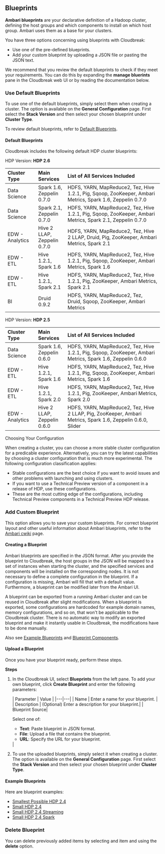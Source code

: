 ## Blueprints

**Ambari blueprints** are your declarative definition of a Hadoop cluster, defining the host groups and which components to install on which host group. Ambari uses them as a base for your clusters. 

You have three options concerning using blueprints with Cloudbreak:

* Use one of the pre-defined blueprints.    
* Add your custom blueprint by uploading a JSON file or pasting the JSON text. 

We recommend that you review the default blueprints to check if they meet your requirements. You can do this by expanding  the **manage bluerints** pane in the Cloudbreak web UI or by reading the documentation below.
  

### Use Default Blueprints 

To use one of the default blueprints, simply select them when creating a cluster. The option is available on the **General Configuration** page. First select the **Stack Version** and then select your chosen blueprint under **Cluster Type**. 

To review default blueprints, refer to [Default Blueprints](#default-blueprints).

#### Default Blueprints 

Cloudbreak includes the following default HDP cluster blueprints:

HDP Version: **HDP 2.6**

| Cluster Type  | Main Services | List of All Services Included |
|:------------- |:---|:-------------|
| Data Science | <i class="fa fa-check" style="color: green"></i> Spark 1.6,<br>Zeppelin 0.7.0 | HDFS, YARN, MapReduce2, Tez, Hive 1.2.1, Pig, Sqoop, ZooKeeper, Ambari Metrics, Spark 1.6, Zeppelin 0.7.0 |
| Data Science | <i class="fa fa-check" style="color: green"></i> Spark 2.1,<br>Zeppelin 0.7.0 | HDFS, YARN, MapReduce2, Tez, Hive 1.2.1, Pig, Sqoop, ZooKeeper, Ambari Metrics, Spark 2.1, Zeppelin 0.7.0 |
| EDW - Analytics | <span><i class="fa fa-check" style="color: green"></i> Hive 2 LLAP</span>,<br>Zeppelin 0.7.0 | HDFS, YARN, MapReduce2, Tez, Hive 2 LLAP, Druid, Pig, ZooKeeper, Ambari Metrics, Spark 2.1 |
| EDW - ETL | <i class="fa fa-check" style="color: green"></i> Hive 1.2.1,<br>Spark 1.6 | HDFS, YARN, MapReduce2, Tez, Hive 1.2.1, Pig, Sqoop, ZooKeeper, Ambari Metrics, Spark 1.6 |
| EDW - ETL | <i class="fa fa-check" style="color: green"></i> Hive 1.2.1,<br> Spark 2.1 | HDFS, YARN, MapReduce2, Tez, Hive 1.2.1, Pig, ZooKeeper, Ambari Metrics, Spark 2.1 |
| BI | <span><i class="fa fa-warning" style="color: orange"></i> Druid 0.9.2</span> | HDFS, YARN, MapReduce2, Tez, Druid, Sqoop, ZooKeeper, Ambari Metrics |


HDP Version: **HDP 2.5**

| Cluster Type  | Main Services | List of All Services Included  |
|:------------- |:---|:-------------|
| Data Science | <i class="fa fa-check" style="color: green"></i> Spark 1.6,<br>Zeppelin 0.6.0 | HDFS, YARN, MapReduce2, Tez, Hive 1.2.1, Pig, Sqoop, ZooKeeper, Ambari Metrics, Spark 1.6, Zeppelin 0.6.0 |
| EDW - ETL | <i class="fa fa-check" style="color: green"></i> Hive 1.2.1,<br>Spark 1.6 | HDFS, YARN, MapReduce2, Tez, Hive 1.2.1, Pig, Sqoop, ZooKeeper, Ambari Metrics, Spark 1.6 |
| EDW - ETL | <i class="fa fa-warning" style="color: orange"></i> Hive 1.2.1,<br> Spark 2.0 | HDFS, YARN, MapReduce2, Tez, Hive 1.2.1, Pig, ZooKeeper, Ambari Metrics, Spark 2.0 |
| EDW - Analytics | <span><i class="fa fa-warning" style="color: orange"></i> Hive 2 LLAP</span>,<br>Zeppelin 0.6.0 | HDFS, YARN, MapReduce2, Tez, Hive 2 LLAP, Pig, ZooKeeper, Ambari Metrics, Spark 1.6, Zeppelin 0.6.0, Slider |



<div class="note">
    <p class="first admonition-title">Choosing Your Configuration</p>
    <p class="last">
When creating a cluster, you can choose a more stable cluster configuration for a predicable experience.
Alternatively, you can try the latest capabilities by choosing a cluster configuration
that is much more experimental. The following configuration classification applies:
<ul>
<li><i class="fa fa-check" style="color: green"></i> Stable configurations are the best choice if you want to avoid issues and other problems with launching and using clusters.</li>
<li><i class="fa fa-warning" style="color: orange"></i> If you want to use a Technical Preview version of a component in a release of HDP, use these configurations.</li>
<li><i class="fa fa-warning" style="color: red"></i> These are the most cutting edge of the configurations, including Technical Preview components in a Technical Preview HDP release.</li>
</ul>
</p>
</div> 


### Add Custom Blueprint

This option allows you to save your custom blueprints. For correct blueprint layout and other useful information about Ambari blueprints, refer to the [Ambari cwiki](https://cwiki.apache.org/confluence/display/AMBARI/Blueprints) page.

#### Creating a Blueprint

Ambari blueprints are specified in the JSON format. After you provide the blueprint to Cloudbreak, the host groups in the JSON will be mapped to a set of instances when starting the cluster, and the specified services and components will be installed on the corresponding nodes. It is not necessary to define a complete configuration in the blueprint. If a configuration is missing, Ambari will fill that with a default value. 
Furthermore, a blueprint can be modified later from the Ambari UI.

A blueprint can be exported from a running Ambari cluster and can be reused in Cloudbreak after slight modifications. When a blueprint is exported, some configurations are hardcoded for example domain names, memory configurations, and so on, that won't be applicable to the Cloudbreak cluster. There is no automatic way to modify an exported blueprint and make it instantly usable in Cloudbreak, the modifications have to be done manually.

Also see [Example Blueprints](#example-blueprints) and [Blueprint Components](#blueprint-components).


#### Upload a Blueprint 

Once you have your blueprint ready, perform these steps.

**Steps**

1. In the Cloudbreak UI, select **Blueprints** from the left pane. To add your own blueprint, click **Create Blueprint** and enter the following parameters:

    | Parameter | Value |
|---|---|
| Name | Enter a name for your blueprint. |
| Description | (Optional) Enter a description for your blueprint.|
| Blueprint Source| <p>Select one of: <ul><li>**Text**: Paste blueprint in JSON format.</li><li> **File**: Upload a file that contains the blueprint.</li><li> **URL**: Specify the URL for your blueprint.</li></ul> |

2. To use the uploaded blueprints, simply select it when creating a cluster. The option is available on the **General Configuration** page. First select the **Stack Version** and then select your chosen blueprint under **Cluster Type**. 


#### Example Blueprints

[comment]: <> (TO-DO: Maybe we can find some newer examples?)

Here are blueprint examples:  

* [Smallest Possible HDP 2.4](https://raw.githubusercontent.com/sequenceiq/cloudbreak/master/integration-test/src/main/resources/blueprint/multi-node-hdfs-yarn.bp)
* [Small HDP 2.4](https://raw.githubusercontent.com/hortonworks/cloudbreak/master/core/src/main/resources/defaults/blueprints/hdp-small-default.bp)
* [Small HDP 2.4 Streaming](https://raw.githubusercontent.com/hortonworks/cloudbreak/master/core/src/main/resources/defaults/blueprints/hdp-streaming-cluster.bp)
* [Small HDP 2.4 Spark](https://raw.githubusercontent.com/hortonworks/cloudbreak/master/core/src/main/resources/defaults/blueprints/hdp-spark-cluster.bp)

 
 
### Delete Blueprint

You can delete previously added items by selecting and item and using the **delete** option. 

[comment]: <> (TO-DO: Is it possible to delete default blueprints?)


